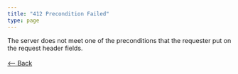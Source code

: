 ```yaml
---
title: "412 Precondition Failed"
type: page
---
```

The server does not meet one of the preconditions that the requester put on the request header fields.<br /><br />[<-- Back](../../)